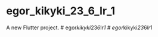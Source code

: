 # egor_kikyki_23_6_lr_1

A new Flutter project.
#   e g o r _ k i k y k i _ 2 3 _ 6 _ l r _ 1  
 #   e g o r _ k i k y k i _ 2 3 _ 6 _ l r _ 1  
 